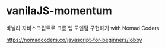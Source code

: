 # vanilaJS-momentum
바닐라 자바스크립트로 크롬 앱 모멘텀 구현하기 with Nomad Coders

https://nomadcoders.co/javascript-for-beginners/lobby
